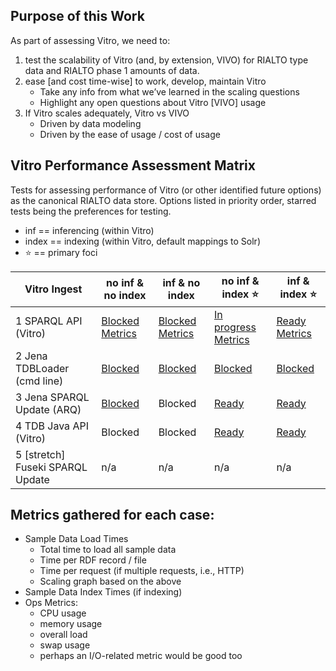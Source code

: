 ## Purpose of this Work

As part of assessing Vitro, we need to:

1. test the scalability of Vitro (and, by extension, VIVO) for RIALTO type data and RIALTO phase 1 amounts of data.
2. ease [and cost time-wise] to work, develop, maintain Vitro
    * Take any info from what we’ve learned in the scaling questions
    * Highlight any open questions about Vitro [VIVO] usage
3. If Vitro scales adequately, Vitro vs VIVO
    * Driven by data modeling
    * Driven by the ease of usage / cost of usage

## Vitro Performance Assessment Matrix

Tests for assessing performance of Vitro (or other identified future options) as the canonical RIALTO data store. Options listed in priority order, starred tests being the preferences for testing.

* inf == inferencing (within Vitro)
* index == indexing (within Vitro, default mappings to Solr)
* :star: == primary foci

Vitro Ingest                | no inf & no index    | inf & no index       | no inf & index :star:  | inf & index :star:
--------------------------- | -------------------- | -------------------- | ---------------------- | --------
1 SPARQL API (Vitro)        | [Blocked](https://github.com/sul-dlss/rialto/issues/53) [Metrics](TBD) | [Blocked](https://github.com/sul-dlss/rialto/issues/54) [Metrics](TBD) | [In progress](https://github.com/sul-dlss/rialto/issues/50) [Metrics](https://sulstats.stanford.edu/dashboard/db/servers?from=1526619600000&to=1526655600000&var-department=dlss&var-project=rialto&var-server=rialto-vitro-dev&theme=light) | [Ready](https://github.com/sul-dlss/rialto/issues/51) [Metrics](TBD)
2 Jena TDBLoader (cmd line) | [Blocked](https://github.com/sul-dlss/rialto/issues/66) | [Blocked](https://github.com/sul-dlss/rialto/issues/67) | [Blocked](https://github.com/sul-dlss/rialto/issues/55)   | [Blocked](https://github.com/sul-dlss/rialto/issues/56)
3 Jena SPARQL Update (ARQ)  | [Blocked](https://github.com/sul-dlss/rialto/issues/61) | Blocked              | [Ready](https://github.com/sul-dlss/rialto/issues/59)     | [Ready](https://github.com/sul-dlss/rialto/issues/60)
4 TDB Java API (Vitro)      | Blocked              | Blocked              | [Ready](https://github.com/sul-dlss/rialto/issues/63)     | [Ready](https://github.com/sul-dlss/rialto/issues/62)
5 [stretch] Fuseki SPARQL Update | n/a | n/a | n/a | n/a

## Metrics gathered for each case:
- Sample Data Load Times
  - Total time to load all sample data
  - Time per RDF record / file
  - Time per request (if multiple requests, i.e., HTTP)
  - Scaling graph based on the above
- Sample Data Index Times (if indexing)
- Ops Metrics:
  - CPU usage
  - memory usage
  - overall load
  - swap usage
  - perhaps an I/O-related metric would be good too
